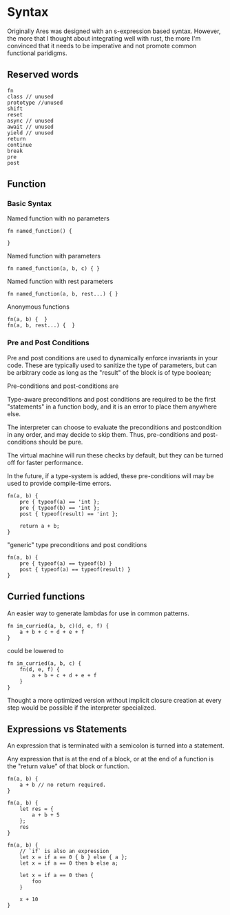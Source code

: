 # Syntax

Originally Ares was designed with an s-expression based syntax.
However, the more that I thought about integrating well with rust, the more
I'm convinced that it needs to be imperative and not promote common
functional paridigms.

## Reserved words
```
fn
class // unused
prototype //unused
shift
reset
async // unused
await // unused
yield // unused
return
continue
break
pre
post
```

## Function

### Basic Syntax
Named function with no parameters
```ares
fn named_function() {

}
```

Named function with parameters

```ares
fn named_function(a, b, c) { }
```

Named function with rest parameters

```ares
fn named_function(a, b, rest...) { }
```

Anonymous functions

```ares
fn(a, b) {  }
fn(a, b, rest...) {  }
```

### Pre and Post Conditions

Pre and post conditions are used to dynamically enforce invariants
in your code.  These are typically used to sanitize the type of
parameters, but can be arbitrary code as long as the "result" of
the block is of type boolean;

Pre-conditions and post-conditions are

Type-aware preconditions and post conditions are required to be
the first "statements" in a function body, and it is an error
to place them anywhere else.

The interpreter can choose to evaluate the preconditions and
postcondition in any order, and may decide to skip them.  Thus,
pre-conditions and post-conditions should be pure.

The virtual machine will run these checks by default, but they can
be turned off for faster performance.

In the future, if a type-system is added, these pre-conditions will
may be used to provide compile-time errors.

```ares
fn(a, b) {
    pre { typeof(a) == 'int };
    pre { typeof(b) == 'int };
    post { typeof(result) == 'int };

    return a + b;
}
```

"generic" type preconditions and post conditions

```ares
fn(a, b) {
    pre { typeof(a) == typeof(b) }
    post { typeof(a) == typeof(result) }
}
```

## Curried functions

An easier way to generate lambdas for use in common patterns.
```ares
fn im_curried(a, b, c)(d, e, f) {
    a + b + c + d + e + f
}
```

could be lowered to

```ares
fn im_curried(a, b, c) {
    fn(d, e, f) {
        a + b + c + d + e + f
    }
}
```

Thought a more optimized version without implicit closure creation
at every step would be possible if the interpreter specialized.


## Expressions vs Statements

An expression that is terminated with a semicolon is
turned into a statement.

Any expression that is at the end of a block, or
at the end of a function is the "return value" of that
block or function.

```ares
fn(a, b) {
    a + b // no return required.
}

fn(a, b) {
    let res = {
        a + b + 5
    };
    res
}

fn(a, b) {
    // `if` is also an expression
    let x = if a == 0 { b } else { a };
    let x = if a == 0 then b else a;

    let x = if a == 0 then {
        foo
    } 

    x + 10
}
```
